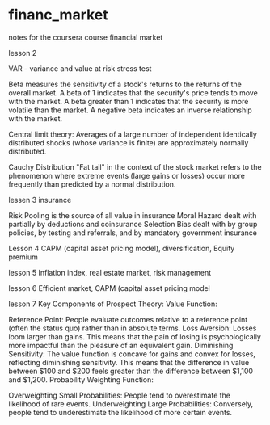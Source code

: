 # financ_market
notes for the coursera course financial market


lesson 2 

VAR - variance and value at risk
stress test

Beta measures the sensitivity of a stock's returns to the returns of the overall market.
A beta of 1 indicates that the security's price tends to move with the market.
A beta greater than 1 indicates that the security is more volatile than the market.
A negative beta indicates an inverse relationship with the market.

Central limit theory: Averages of a large number of independent identically distributed shocks (whose variance is finite) are approximately normally distributed.

Cauchy Distribution
"Fat tail" in the context of the stock market refers to the phenomenon where extreme events (large gains or losses) occur more frequently than predicted by a normal distribution. 



lessen 3 insurance

Risk Pooling is the source of all value in insurance
Moral Hazard dealt with partially by deductions and coinsurance
Selection Bias dealt with by group policies, by testing and referrals, and by mandatory government insurance



Lesson 4
CAPM (capital asset pricing model), diversification, Equity premium 



lesson 5
Inflation index, real estate market, risk management



lesson 6
Efficient market, CAPM (capital asset pricing model



lesson 7
Key Components of Prospect Theory:
Value Function:

Reference Point: People evaluate outcomes relative to a reference point (often the status quo) rather than in absolute terms.
Loss Aversion: Losses loom larger than gains. This means that the pain of losing is psychologically more impactful than the pleasure of an equivalent gain.
Diminishing Sensitivity: The value function is concave for gains and convex for losses, reflecting diminishing sensitivity. This means that the difference in value between $100 and $200 feels greater than the difference between $1,100 and $1,200.
Probability Weighting Function:

Overweighting Small Probabilities: People tend to overestimate the likelihood of rare events.
Underweighting Large Probabilities: Conversely, people tend to underestimate the likelihood of more certain events.




